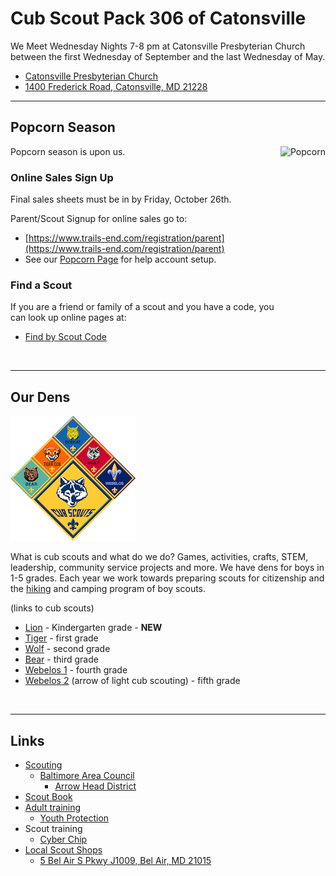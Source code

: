 # Cub Scout Pack 306 of Catonsville #

We Meet Wednesday Nights 7-8 pm at Catonsville Presbyterian Church between the first Wednesday of September and the last Wednesday of May.

* [Catonsville Presbyterian Church](http://www.catonsvillepresb.org "external link to their web page")
* [1400 Frederick Road, Catonsville, MD 21228](https://goo.gl/maps/4m8ACB65TAn "a link to google maps") <i class="fas fa-map-marker-alt"></i>

----

## Popcorn Season ##
<style>
img[alt=Popcorn]
{
	height:300px;
	float:right;
}
img[alt=Popcorn] ul{margin:2em;}
img[alt=hike]
{
    height:200px;
}
</style>

<!--![Popcorn](popcorn/images/popcorn.png)-->

![Popcorn](https://d37mnsw8zzt2rh.cloudfront.net/Shopify/TE/Premium+Caramel+With+Nuts+.png)

Popcorn season is upon us.

### Online Sales Sign Up ###
<i class="fas fa-user-plus"></i>
Final sales sheets must be in by Friday, October 26th.

Parent/Scout Signup for online sales go to:

* [https://www.trails-end.com/registration/parent](https://www.trails-end.com/registration/parent)
* See our [Popcorn Page](popcorn/popcorn2018.md) for help account setup.

### Find a Scout ###
<i class="fas fa-search"></i>
If you are a friend or family of a scout and you have a code, you can look up online pages at:

* [Find by Scout Code](https://www.trails-end.com/sellers/support/code)

<br style="clear:both">

----

## Our Dens ##
![image of cub scout ranks][cub_scout_ranks]

What is cub scouts and what do we do? Games, activities, crafts, STEM, leadership, community service projects and more. We have dens for boys in 1-5 grades. Each year we work towards preparing scouts for citizenship and the [hiking](events/2017-2018/2018-07_hike/group.jpg) and camping program of boy scouts.

(links to cub scouts)

* [Lion](dens/lion/) - Kindergarten grade - **NEW**
* [Tiger](dens/tiger/) - first grade
* [Wolf](dens/wolf/) - second grade
* [Bear](dens/bear/) - third grade
* [Webelos 1](dens/webelos1) - fourth grade
* [Webelos 2](dens/webelos2/) (arrow of light cub scouting) - fifth grade

<br clear="both">

----

## Links ##

* [Scouting](https://www.scouting.org)
    * [Baltimore Area Council](http://www.baltimorebsa.org)
        * [Arrow Head District](http://www.baltimorebsa.org/2409)
* [Scout Book](https://www.scoutbook.com)
* [Adult training](https://www.scouting.org/training/adult/)
    * [Youth Protection](https://www.scouting.org/training/youth-protection/)
* Scout training
    * [Cyber Chip](https://www.scouting.org/training/youth-protection/cyber-chip/)
* [Local Scout Shops][shops]
    * [5 Bel Air S Pkwy J1009, Bel Air, MD 21015][shop_map]

<br clear="both">

<!-- image links -->
[cub_scout_ranks]: images/CubScouts-ranks-small.png  "image of cub scout rank"
[wet_cub_scouts]: events/2017-2018/2018-07_hike/group_small.jpg "image of cub scouts on a wet hike"
[shops]: http://www.baltimorebsa.org/scout-shops/30010 "Local Scout Shops"
[shop_map]: https://www.google.com/maps/place/5+Bel+Air+S+Pkwy+Suite+J,+1009,+Bel+Air,+MD+21015 "Map to Bel Air Scout Shop"


